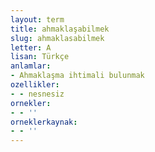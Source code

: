 ```yaml
---
layout: term
title: ahmaklaşabilmek
slug: ahmaklasabilmek
letter: A
lisan: Türkçe
anlamlar:
- Ahmaklaşma ihtimali bulunmak
ozellikler:
- - nesnesiz
ornekler:
- - ''
orneklerkaynak:
- - ''
---
```

